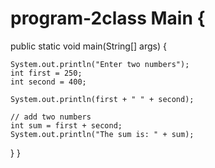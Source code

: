 # program-2class Main {

  public static void main(String[] args) {
    
    System.out.println("Enter two numbers");
    int first = 250;
    int second = 400;
    
    System.out.println(first + " " + second);

    // add two numbers
    int sum = first + second;
    System.out.println("The sum is: " + sum);
  }
}
